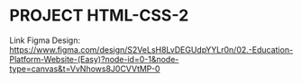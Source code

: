 # PROJECT HTML-CSS-2

Link Figma Design: https://www.figma.com/design/S2VeLsH8LvDEGUdpYYLr0n/02.-Education-Platform-Website-(Easy)?node-id=0-1&node-type=canvas&t=VvNhows8J0CVVtMP-0
